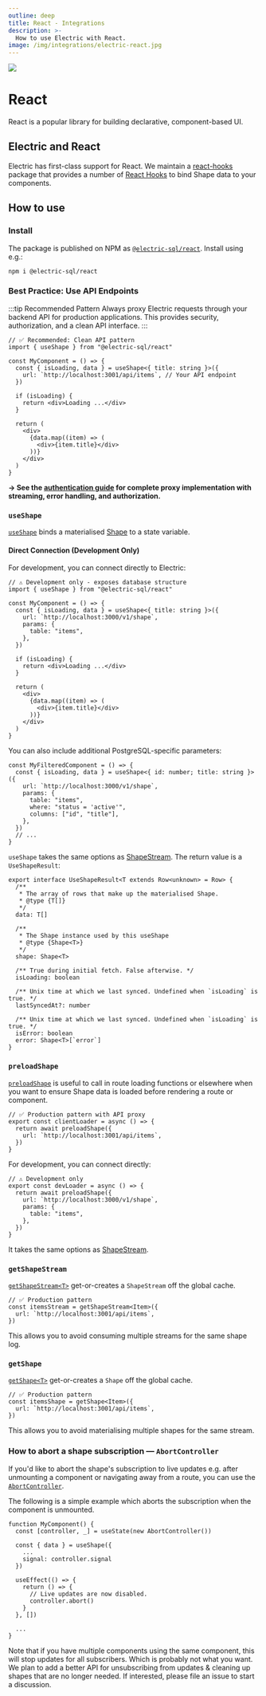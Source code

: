 ```yaml
---
outline: deep
title: React - Integrations
description: >-
  How to use Electric with React.
image: /img/integrations/electric-react.jpg
---
```


<img src="/img/integrations/react.svg" class="product-icon" />

# React

React is a popular library for building declarative, component-based UI.

## Electric and React

Electric has first-class support for React. We maintain a [react-hooks](https://github.com/electric-sql/electric/tree/main/packages/react-hooks) package that provides a number of [React Hooks](https://react.dev/reference/react/hooks) to bind Shape data to your components.

## How to use

### Install

The package is published on NPM as [`@electric-sql/react`](https://www.npmjs.com/package/@electric-sql/react). Install using e.g.:

```shell
npm i @electric-sql/react
```

### Best Practice: Use API Endpoints

:::tip Recommended Pattern
Always proxy Electric requests through your backend API for production applications. This provides security, authorization, and a clean API interface.
:::

```tsx
// ✅ Recommended: Clean API pattern
import { useShape } from "@electric-sql/react"

const MyComponent = () => {
  const { isLoading, data } = useShape<{ title: string }>({
    url: `http://localhost:3001/api/items`, // Your API endpoint
  })

  if (isLoading) {
    return <div>Loading ...</div>
  }

  return (
    <div>
      {data.map((item) => (
        <div>{item.title}</div>
      ))}
    </div>
  )
}
```

**→ See the [authentication guide](/docs/guides/auth) for complete proxy implementation with streaming, error handling, and authorization.**

### `useShape`

[`useShape`](https://github.com/electric-sql/electric/blob/main/packages/react-hooks/src/react-hooks.tsx#L131) binds a materialised [Shape](/docs/api/clients/typescript#shape) to a state variable.

#### Direct Connection (Development Only)

For development, you can connect directly to Electric:

```tsx
// ⚠️ Development only - exposes database structure
import { useShape } from "@electric-sql/react"

const MyComponent = () => {
  const { isLoading, data } = useShape<{ title: string }>({
    url: `http://localhost:3000/v1/shape`,
    params: {
      table: "items",
    },
  })

  if (isLoading) {
    return <div>Loading ...</div>
  }

  return (
    <div>
      {data.map((item) => (
        <div>{item.title}</div>
      ))}
    </div>
  )
}
```

You can also include additional PostgreSQL-specific parameters:

```tsx
const MyFilteredComponent = () => {
  const { isLoading, data } = useShape<{ id: number; title: string }>({
    url: `http://localhost:3000/v1/shape`,
    params: {
      table: "items",
      where: "status = 'active'",
      columns: ["id", "title"],
    },
  })
  // ...
}
```

`useShape` takes the same options as [ShapeStream](/docs/api/clients/typescript#options). The return value is a `UseShapeResult`:

```tsx
export interface UseShapeResult<T extends Row<unknown> = Row> {
  /**
   * The array of rows that make up the materialised Shape.
   * @type {T[]}
   */
  data: T[]

  /**
   * The Shape instance used by this useShape
   * @type {Shape<T>}
   */
  shape: Shape<T>

  /** True during initial fetch. False afterwise. */
  isLoading: boolean

  /** Unix time at which we last synced. Undefined when `isLoading` is true. */
  lastSyncedAt?: number

  /** Unix time at which we last synced. Undefined when `isLoading` is true. */
  isError: boolean
  error: Shape<T>[`error`]
}
```

### `preloadShape`

[`preloadShape`](https://github.com/electric-sql/electric/blob/main/packages/react-hooks/src/react-hooks.tsx#L17) is useful to call in route loading functions or elsewhere when you want to ensure Shape data is loaded before rendering a route or component.

```tsx
// ✅ Production pattern with API proxy
export const clientLoader = async () => {
  return await preloadShape({
    url: `http://localhost:3001/api/items`,
  })
}
```

For development, you can connect directly:

```tsx
// ⚠️ Development only
export const devLoader = async () => {
  return await preloadShape({
    url: `http://localhost:3000/v1/shape`,
    params: {
      table: "items",
    },
  })
}
```

It takes the same options as [ShapeStream](/docs/api/clients/typescript#options).

### `getShapeStream`

[`getShapeStream<T>`](https://github.com/electric-sql/electric/blob/main/packages/react-hooks/src/react-hooks.tsx#L30) get-or-creates a `ShapeStream` off the global cache.

```tsx
// ✅ Production pattern
const itemsStream = getShapeStream<Item>({
  url: `http://localhost:3001/api/items`,
})
```

This allows you to avoid consuming multiple streams for the same shape log.

### `getShape`

[`getShape<T>`](https://github.com/electric-sql/electric/blob/main/packages/react-hooks/src/react-hooks.tsx#L49) get-or-creates a `Shape` off the global cache.

```tsx
// ✅ Production pattern
const itemsShape = getShape<Item>({
  url: `http://localhost:3001/api/items`,
})
```

This allows you to avoid materialising multiple shapes for the same stream.

### How to abort a shape subscription — `AbortController`

If you'd like to abort the shape's subscription to live updates e.g. after unmounting a component or navigating away from a route, you can use the [`AbortController`](https://developer.mozilla.org/en-US/docs/Web/API/AbortController).

The following is a simple example which aborts the subscription when the component is unmounted.

```tsx
function MyComponent() {
  const [controller, _] = useState(new AbortController())

  const { data } = useShape({
    ...
    signal: controller.signal
  })

  useEffect(() => {
    return () => {
      // Live updates are now disabled.
      controller.abort()
    }
  }, [])

  ...
}
```

Note that if you have multiple components using the same component, this will stop updates for all subscribers. Which is probably not what you want. We plan to add a better API for unsubscribing from updates & cleaning up shapes that are no longer needed. If interested, please file an issue to start a discussion.
